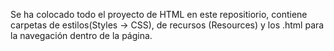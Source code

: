 Se ha colocado todo el proyecto de HTML en este repositiorio, contiene carpetas de estilos(Styles → CSS), de recursos (Resources) y los .html para la navegación dentro de la página. 
